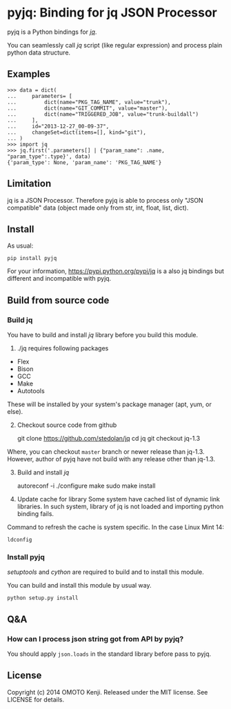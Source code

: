 # pyjq: Binding for jq JSON Processor

pyjq is a Python bindings for *[jq](http://stedolan.github.io/jq/)*.

You can seamlessly call *jq* script (like regular expression)
and process plain python data structure.

## Examples

    >>> data = dict(
    ...     parameters= [
    ...         dict(name="PKG_TAG_NAME", value="trunk"),
    ...         dict(name="GIT_COMMIT", value="master"),
    ...         dict(name="TRIGGERED_JOB", value="trunk-buildall")
    ...     ],
    ...     id="2013-12-27_00-09-37",
    ...     changeSet=dict(items=[], kind="git"),
    ... )
    >>> import jq
    >>> jq.first('.parameters[] | {"param_name": .name, "param_type":.type}', data)
    {'param_type': None, 'param_name': 'PKG_TAG_NAME'}

## Limitation
jq is a JSON Processor.
Therefore pyjq is able to process only "JSON compatible" data
(object made only from str, int, float, list, dict).


## Install
As usual:

    pip install pyjq

For your information, https://pypi.python.org/pypi/jq is a also jq bindings
but different and incompatible with pyjq.


## Build from source code
### Build jq
You have to build and install *jq* library before you build this module.

1. ./jq requires following packages

  - Flex
  - Bison
  - GCC
  - Make
  - Autotools

These will be installed by your system's package manager (apt, yum, or else).

2. Checkout source code from github

    git clone https://github.com/stedolan/jq
    cd jq
    git checkout jq-1.3

Where, you can checkout `master` branch or newer release than jq-1.3.
However, author of pyjq have not build with any release other than jq-1.3.

3. Build and install *jq*

    autoreconf -i
    ./configure
    make
    sudo make install

4. Update cache for library
Some system have cached list of dynamic link libraries.
In such system, library of jq is not loaded and importing python binding fails.

Command to refresh the cache is system specific.
In the case Linux Mint 14:

    ldconfig

### Install pyjq
*setuptools* and *cython* are required to build and to install this module.

You can build and install this module by usual way.

    python setup.py install


## Q&A
### How can I process json string got from API by pyjq?
You should apply `json.loads` in the standard library before pass to pyjq.

## License
Copyright (c) 2014 OMOTO Kenji. Released under the MIT license. See LICENSE for details.
